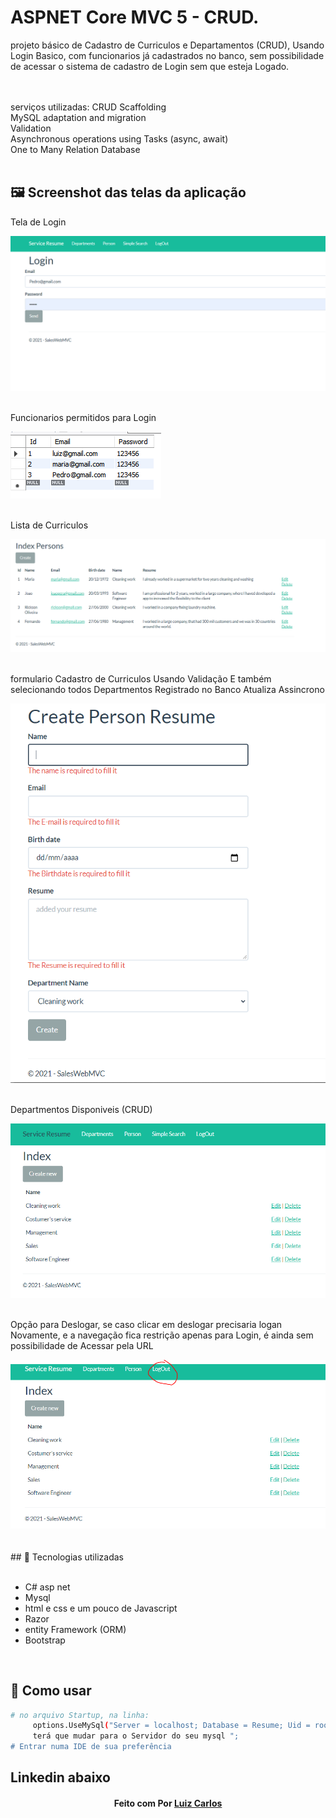 # ASPNET Core MVC 5 - CRUD.

projeto básico de Cadastro de Curriculos e Departamentos (CRUD), Usando Login Basico, 
com funcionarios já cadastrados no banco, sem possibilidade de acessar o sistema de cadastro
de Login sem que esteja Logado.

<br />
<br />
serviços utilizadas:
CRUD Scaffolding</br>
MySQL adaptation and migration</br>
Validation</br>
Asynchronous operations using Tasks (async, await)</br>
One to Many Relation Database
</br>
</br>


## 🖼 Screenshot das telas da aplicação <br/>
<p>Tela de Login</p><img src="imagens/TeladeLogin.PNG">
<br/>
<br/>
<p>Funcionarios permitidos para Login</p><img src="imagens/FuncionariosPermitidos.PNG">
<br/>
<br/>
<p>Lista de Curriculos</p><img src="imagens/ListadeCurriculos.PNG">
<br/>
<br/>
<p>formulario Cadastro de Curriculos Usando Validação
E também selecionando todos Departmentos Registrado no Banco
Atualiza Assincrono</p><img src="imagens/formularioCadastrodeCurriculo.PNG">
<br/>
<br/>
<p>Departmentos Disponiveis (CRUD)</p><img src="imagens/TeladeDepartamentos.PNG">
<br/>
<br/>
<p>Opção para Deslogar, se caso clicar em deslogar precisaria logan Novamente, 
e a navegação fica restrição apenas para Login, é ainda sem possibilidade de Acessar pela URL</p><img src="imagens/OpcaoParaDeslogar.PNG">
<br/>
<br/>


<br/>
## 🚀 Tecnologias utilizadas <br/>
<br/>



- C#  asp net<br/>
- Mysql <br/>
- html e css e um pouco de Javascript <br/>
- Razor <br/>
- entity Framework (ORM)<br/>
- Bootstrap
<br/>

## 🚀 Como usar <br/>

```bash
# no arquivo Startup, na linha:
     options.UseMySql("Server = localhost; Database = Resume; Uid = root; Pwd = Futebol#366;"));
     terá que mudar para o Servidor do seu mysql ";
# Entrar numa IDE de sua preferência 


```


## Linkedin abaixo

<h4 align="center">
   Feito com Por   <a href="https://www.linkedin.com/in/luiz-carlos-b50693173/" target="_blank"> Luiz Carlos </a>
</h4>

</html>
